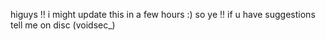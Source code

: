 higuys !! i might update this in a few hours :) so ye !! if u have suggestions tell me on disc (voidsec_)
